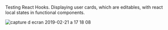 Testing React Hooks.
Displaying user cards, which are editables, with react local states in functional components.

![capture d ecran 2019-02-21 a 17 18 08](https://user-images.githubusercontent.com/16755327/53184100-bd91f200-35fc-11e9-8c0f-b6c6cae55115.png)

